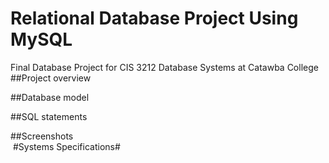# Relational Database Project Using MySQL
Final Database Project for CIS 3212 Database Systems at Catawba College
##Project overview

##Database model

##SQL statements

##Screenshots
<BR>
<img sc="Screenshot 2024-11-19 212441.png">
#Systems Specifications#

